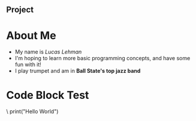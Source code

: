 ## Project # 
# About Me
* My name is *Lucas Lehman*
* I'm hoping to learn more basic programming concepts, and have some fun with it!
* I play trumpet and am in **Ball State's top jazz band**
# Code Block Test
\\ print("Hello World")
